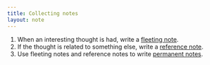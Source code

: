 ```yaml
---
title: Collecting notes
layout: note
---
```


1. When an interesting thought is had, write a [fleeting note](./fleeting-notes.md).
2. If the thought is related to something else, write a [reference note](./reference-notes.md).
3. Use fleeting notes and reference notes to write [permanent notes](./permanent-notes.md).